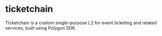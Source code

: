 # ticketchain
Ticketchain is a custom single-purpose L2 for event ticketing and related services, built using Polygon SDK.

